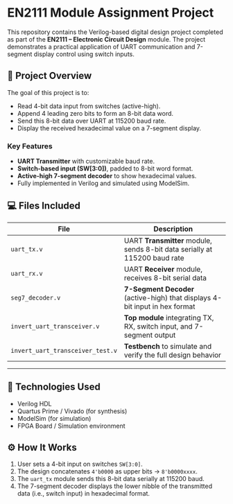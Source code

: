 # EN2111 Module Assignment Project

This repository contains the Verilog-based digital design project completed as part of the **EN2111 – Electronic Circuit Design** module. The project demonstrates a practical application of UART communication and 7-segment display control using switch inputs.

## 🔧 Project Overview

The goal of this project is to:
- Read 4-bit data input from switches (active-high).
- Append 4 leading zero bits to form an 8-bit data word.
- Send this 8-bit data over UART at 115200 baud rate.
- Display the received hexadecimal value on a 7-segment display.

### Key Features
- **UART Transmitter** with customizable baud rate.
- **Switch-based input (SW[3:0])**, padded to 8-bit word format.
- **Active-high 7-segment decoder** to show hexadecimal values.
- Fully implemented in Verilog and simulated using ModelSim.

## 💻 Files Included

| File                         | Description                                                                 |
|------------------------------|-----------------------------------------------------------------------------|
| `uart_tx.v`                  | UART **Transmitter** module, sends 8-bit data serially at 115200 baud rate |
| `uart_rx.v`                  | UART **Receiver** module, receives 8-bit serial data                        |
| `seg7_decoder.v`             | **7-Segment Decoder** (active-high) that displays 4-bit input in hex format |
| `invert_uart_transceiver.v` | **Top module** integrating TX, RX, switch input, and 7-segment output       |
| `invert_uart_transceiver_test.v` | **Testbench** to simulate and verify the full design behavior         |

---


## 🧠 Technologies Used

- Verilog HDL
- Quartus Prime / Vivado (for synthesis)
- ModelSim (for simulation)
- FPGA Board / Simulation environment

## ⚙️ How It Works

1. User sets a 4-bit input on switches `SW[3:0]`.
2. The design concatenates `4'b0000` as upper bits → `8'b0000xxxx`.
3. The `uart_tx` module sends this 8-bit data serially at 115200 baud.
4. The 7-segment decoder displays the lower nibble of the transmitted data (i.e., switch input) in hexadecimal format.

